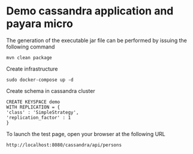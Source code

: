 # Demo cassandra application and payara micro

The generation of the executable jar file can be performed by issuing the following command

    mvn clean package

Create infrastructure

    sudo docker-compose up -d

Create schema in cassandra cluster 

```
CREATE KEYSPACE demo
WITH REPLICATION = {
'class' : 'SimpleStrategy',
'replication_factor' : 1
}
```

To launch the test page, open your browser at the following URL

    http://localhost:8080/cassandra/api/persons
